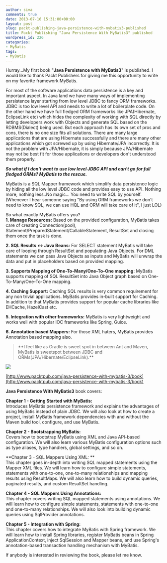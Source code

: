 ```yaml
---
author: siva
comments: true
date: 2013-07-16 15:31:00+00:00
layout: post
slug: packt-publishing-java-persistence-with-mybatis3-published
title: Packt Publishing "Java Persistence With MyBatis3" published
wordpress_id: 226
categories:
- MyBatis
tags:
- MyBatis
---
```


Hurray...My first book "**Java Persistence with MyBatis3**" is published. I would like to thank Packt Publishers for giving me this opportunity to write on my favorite framework MyBatis.  
  
For most of the software applications data persistence is a key and important aspect. In Java land we have many ways of implementing persistence layer starting from low level JDBC to fancy ORM frameworks.  
JDBC is too low level API and needs to write a lot of boilerplate code. On the other hand we have full fledged ORM frameworks like JPA(Hibernate, EclipseLink etc) which hides the complexity of working with SQL directly by letting developers work with Objects and generate SQL based on the RDBMS(Dialect) being used. But each approach has its own set of pros and cons, there is no one size fits all solutions. There are many large applications that are using Hibernate successfully and there are many other applications which got screwed up by using Hibernate/JPA incorrectly. It is not the problem with JPA/Hibernate, it is simply because JPA/Hibernate may not be best fit for those applications or developers don't understood them properly.  
  
**_So what if I don't want to use low level JDBC API and can't go for full fledged ORMs? MyBatis to the rescue._**  
  
MyBatis is a SQL Mapper framework which simplify data persistence logic by hiding all the low level JDBC code and provides easy to use API. Nothing more, nothing less..No magic... You need to write SQL by yourself.(Whenever I hear someone saying "By using ORM frameworks we don't need to know SQL, we can use HQL and ORM will take care of it", I just LOL)  
  
So what exactly MyBatis offers you?  
**1. Manage Resources:** Based on the provided configuration, MyBatis takes care of creating Connection(pool), Statement/PreparedStatement/CallableStatement, ResultSet and closing them once the task is done.  
  
**2. SQL Results <-> Java Beans:** For SELECT statement MyBatis will take care of looping through ResultSet and populating Java Objects. For DML statements we can pass Java Objects as inputs and MyBatis will unwrap the data and put in placeholders based on provided mapping.  
  
**3. Supports Mapping of One-To-Many/One-To-One mapping:** MyBatis supports mapping of SQL ResultSet into Java Object graph based on One-To-Many/One-To-One mapping.  
  
**4. Caching Support:** Caching SQL results is very common requirement for any non trivial applications. MyBatis provides in-built support for Caching. In addition to that MyBatis provides support for popular cache libraries like EHCache, HazelCast etc.  
  
**5. Integration with other frameworks:** MyBatis is very lightweight and works well with popular IOC frameworks like Spring, Guice.  
  
**6. Annotation based Mappers:** For those XML haters, MyBatis provides Annotation based mapping also.  
  


<blockquote>**I feel like as Gradle is sweet spot in between Ant and Maven, MyBatis is sweetspot between JDBC and ORMs(JPA/Hibernate/EclipseLink).**</blockquote>

  


[![](http://3.bp.blogspot.com/-RSbCcKxZOrs/UeVeVBS3OMI/AAAAAAAAAxw/61v9fORNoO4/s320/MyBatis.jpg)](http://3.bp.blogspot.com/-RSbCcKxZOrs/UeVeVBS3OMI/AAAAAAAAAxw/61v9fORNoO4/s1600/MyBatis.jpg)

  
[http://www.packtpub.com/java-persistence-with-mybatis-3/book](http://www.packtpub.com/java-persistence-with-mybatis-3/book)  
  
**Java Persistence With MyBatis3** book covers:  
  
**Chapter 1 - Getting Started with MyBatis:**  
Introduces MyBatis persistence framework and explains the advantages of using MyBatis instead of plain JDBC. We will also look at how to create a project, install MyBatis framework dependencies with and without the Maven build tool, configure, and use MyBatis.  
  
**Chapter 2 - Bootstrapping MyBatis:**  
Covers how to bootstrap MyBatis using XML and Java API-based configuration. We will also learn various MyBatis configuration options such as type aliases, type handlers, global settings, and so on.  
  
**Chapter 3 - SQL Mappers Using XML: **  
This chapter goes in-depth into writing SQL mapped statements using the Mapper XML files. We will learn how to configure simple statements, statements with one-to-one, one-to-many relationships and mapping results using ResultMaps. We will also learn how to build dynamic queries, paginated results, and custom ResultSet handling.  
  
**Chapter 4 - SQL Mappers Using Annotations:**  
This chapter covers writing SQL mapped statements using annotations. We will learn how to configure simple statements, statements with one-to-one and one-to-many relationships. We will also look into building dynamic queries using SqlProvider annotations.  
  
**Chapter 5 - Integration with Spring:**  
This chapter covers how to integrate MyBatis with Spring framework. We will learn how to install Spring libraries, register MyBatis beans in Spring ApplicationContext, inject SqlSession and Mapper beans, and use Spring's annotation-based transaction handling mechanism with MyBatis.  
  
If anybody is interested in reviewing the book, please let me know.  


  

